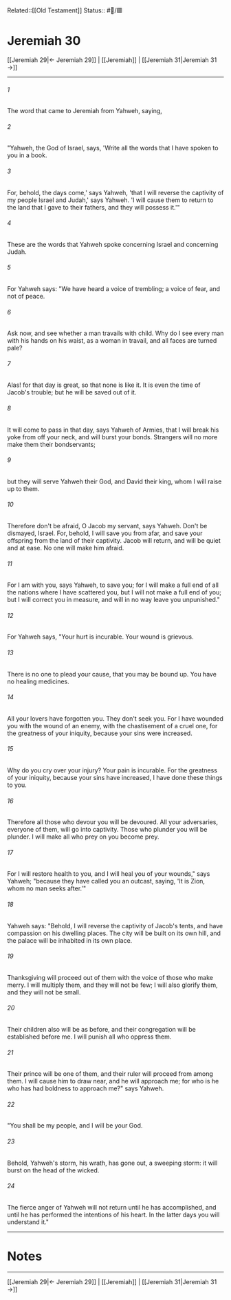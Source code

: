 Related::[[Old Testament]]
Status:: #📖/🟥
# Jeremiah 30

[[Jeremiah 29|← Jeremiah 29]] | [[Jeremiah]] | [[Jeremiah 31|Jeremiah 31 →]]
***



###### 1 
The word that came to Jeremiah from Yahweh, saying, 

###### 2 
"Yahweh, the God of Israel, says, 'Write all the words that I have spoken to you in a book. 

###### 3 
For, behold, the days come,' says Yahweh, 'that I will reverse the captivity of my people Israel and Judah,' says Yahweh. 'I will cause them to return to the land that I gave to their fathers, and they will possess it.'" 

###### 4 
These are the words that Yahweh spoke concerning Israel and concerning Judah. 

###### 5 
For Yahweh says: "We have heard a voice of trembling; a voice of fear, and not of peace. 

###### 6 
Ask now, and see whether a man travails with child. Why do I see every man with his hands on his waist, as a woman in travail, and all faces are turned pale? 

###### 7 
Alas! for that day is great, so that none is like it. It is even the time of Jacob's trouble; but he will be saved out of it. 

###### 8 
It will come to pass in that day, says Yahweh of Armies, that I will break his yoke from off your neck, and will burst your bonds. Strangers will no more make them their bondservants; 

###### 9 
but they will serve Yahweh their God, and David their king, whom I will raise up to them. 

###### 10 
Therefore don't be afraid, O Jacob my servant, says Yahweh. Don't be dismayed, Israel. For, behold, I will save you from afar, and save your offspring from the land of their captivity. Jacob will return, and will be quiet and at ease. No one will make him afraid. 

###### 11 
For I am with you, says Yahweh, to save you; for I will make a full end of all the nations where I have scattered you, but I will not make a full end of you; but I will correct you in measure, and will in no way leave you unpunished." 

###### 12 
For Yahweh says, "Your hurt is incurable. Your wound is grievous. 

###### 13 
There is no one to plead your cause, that you may be bound up. You have no healing medicines. 

###### 14 
All your lovers have forgotten you. They don't seek you. For I have wounded you with the wound of an enemy, with the chastisement of a cruel one, for the greatness of your iniquity, because your sins were increased. 

###### 15 
Why do you cry over your injury? Your pain is incurable. For the greatness of your iniquity, because your sins have increased, I have done these things to you. 

###### 16 
Therefore all those who devour you will be devoured. All your adversaries, everyone of them, will go into captivity. Those who plunder you will be plunder. I will make all who prey on you become prey. 

###### 17 
For I will restore health to you, and I will heal you of your wounds," says Yahweh; "because they have called you an outcast, saying, 'It is Zion, whom no man seeks after.'" 

###### 18 
Yahweh says: "Behold, I will reverse the captivity of Jacob's tents, and have compassion on his dwelling places. The city will be built on its own hill, and the palace will be inhabited in its own place. 

###### 19 
Thanksgiving will proceed out of them with the voice of those who make merry. I will multiply them, and they will not be few; I will also glorify them, and they will not be small. 

###### 20 
Their children also will be as before, and their congregation will be established before me. I will punish all who oppress them. 

###### 21 
Their prince will be one of them, and their ruler will proceed from among them. I will cause him to draw near, and he will approach me; for who is he who has had boldness to approach me?" says Yahweh. 

###### 22 
"You shall be my people, and I will be your God. 

###### 23 
Behold, Yahweh's storm, his wrath, has gone out, a sweeping storm: it will burst on the head of the wicked. 

###### 24 
The fierce anger of Yahweh will not return until he has accomplished, and until he has performed the intentions of his heart. In the latter days you will understand it."

---
# Notes


***
[[Jeremiah 29|← Jeremiah 29]] | [[Jeremiah]] | [[Jeremiah 31|Jeremiah 31 →]]
